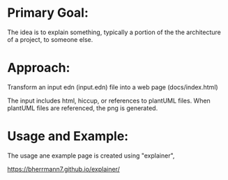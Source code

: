 
# Primary Goal:

The idea is to explain something, typically a portion of the the
architecture of a project, to someone else.

# Approach:

Transform an input edn (input.edn) file into a web page
(docs/index.html)

The input includes html, hiccup, or references to plantUML files.
When plantUML files are referenced, the png is generated.

# Usage and Example:

The usage ane example page is created using "explainer",

https://bherrmann7.github.io/explainer/

